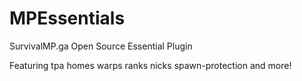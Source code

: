 # MPEssentials

SurvivalMP.ga Open Source Essential Plugin

Featuring tpa homes warps ranks nicks spawn-protection and more!


